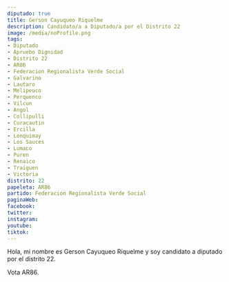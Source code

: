 ```yaml
---
diputado: true
title: Gerson Cayuqueo Riquelme
description: Candidato/a a Diputado/a por el Distrito 22
image: /media/noProfile.png
tags:
- Diputado
- Apruebo Dignidad
- Distrito 22
- AR86
- Federacion Regionalista Verde Social
- Galvarino
- Lautaro
- Melipeuco
- Perquenco
- Vilcun
- Angol
- Collipulli
- Curacautin
- Ercilla
- Lonquimay
- Los Sauces
- Lumaco
- Puren
- Renaico
- Traiguen
- Victoria
distrito: 22
papeleta: AR86
partido: Federacion Regionalista Verde Social
paginaWeb:
facebook:
twitter:
instagram:
youtube:
tiktok:
---
```

Hola, mi nombre es Gerson Cayuqueo Riquelme y soy candidato a diputado por el distrito 22.

Vota AR86.